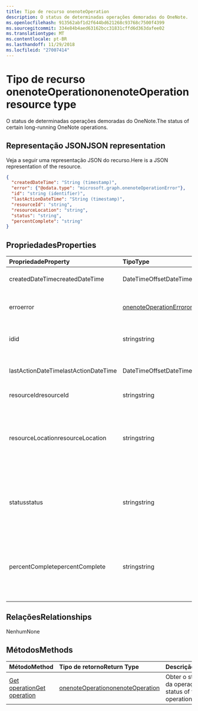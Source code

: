 ```yaml
---
title: Tipo de recurso onenoteOperation
description: O status de determinadas operações demoradas do OneNote.
ms.openlocfilehash: 913562abf1d2f644bd621268c93768c7500f4399
ms.sourcegitcommit: 334e84b4aed63162bcc31831cffd6d363dafee02
ms.translationtype: MT
ms.contentlocale: pt-BR
ms.lasthandoff: 11/29/2018
ms.locfileid: "27007414"
---
```

# <a name="onenoteoperation-resource-type"></a><span data-ttu-id="62b85-103">Tipo de recurso onenoteOperation</span><span class="sxs-lookup"><span data-stu-id="62b85-103">onenoteOperation resource type</span></span>

<span data-ttu-id="62b85-104">O status de determinadas operações demoradas do OneNote.</span><span class="sxs-lookup"><span data-stu-id="62b85-104">The status of certain long-running OneNote operations.</span></span>

## <a name="json-representation"></a><span data-ttu-id="62b85-105">Representação JSON</span><span class="sxs-lookup"><span data-stu-id="62b85-105">JSON representation</span></span>

<span data-ttu-id="62b85-106">Veja a seguir uma representação JSON do recurso.</span><span class="sxs-lookup"><span data-stu-id="62b85-106">Here is a JSON representation of the resource.</span></span>

<!--{
  "blockType": "resource",
  "optionalProperties": [],
  "baseType": "microsoft.graph.operation",
  "@odata.type": "microsoft.graph.onenoteOperation"
}-->

```json
{
  "createdDateTime": "String (timestamp)",
  "error": {"@odata.type": "microsoft.graph.onenoteOperationError"},
  "id": "string (identifier)",
  "lastActionDateTime": "String (timestamp)",
  "resourceId": "string",
  "resourceLocation": "string",
  "status": "string",
  "percentComplete": "string"
}

```
## <a name="properties"></a><span data-ttu-id="62b85-107">Propriedades</span><span class="sxs-lookup"><span data-stu-id="62b85-107">Properties</span></span>
| <span data-ttu-id="62b85-108">Propriedade</span><span class="sxs-lookup"><span data-stu-id="62b85-108">Property</span></span>     | <span data-ttu-id="62b85-109">Tipo</span><span class="sxs-lookup"><span data-stu-id="62b85-109">Type</span></span>   |<span data-ttu-id="62b85-110">Descrição</span><span class="sxs-lookup"><span data-stu-id="62b85-110">Description</span></span>|
|:---------------|:--------|:----------|
|<span data-ttu-id="62b85-111">createdDateTime</span><span class="sxs-lookup"><span data-stu-id="62b85-111">createdDateTime</span></span>| <span data-ttu-id="62b85-112">DateTimeOffset</span><span class="sxs-lookup"><span data-stu-id="62b85-112">DateTimeOffset</span></span> |<span data-ttu-id="62b85-113">A hora de início da operação.</span><span class="sxs-lookup"><span data-stu-id="62b85-113">The start time of the operation.</span></span>|
|<span data-ttu-id="62b85-114">erro</span><span class="sxs-lookup"><span data-stu-id="62b85-114">error</span></span>|[<span data-ttu-id="62b85-115">onenoteOperationError</span><span class="sxs-lookup"><span data-stu-id="62b85-115">onenoteOperationError</span></span>](onenoteoperationerror.md)|<span data-ttu-id="62b85-116">O erro retornado pela operação.</span><span class="sxs-lookup"><span data-stu-id="62b85-116">The error returned by the operation.</span></span>|
|<span data-ttu-id="62b85-117">id</span><span class="sxs-lookup"><span data-stu-id="62b85-117">id</span></span>|<span data-ttu-id="62b85-118">string</span><span class="sxs-lookup"><span data-stu-id="62b85-118">string</span></span>|<span data-ttu-id="62b85-119">A id da operação. Somente leitura.</span><span class="sxs-lookup"><span data-stu-id="62b85-119">The operation id. Read-only.</span></span>|
|<span data-ttu-id="62b85-120">lastActionDateTime</span><span class="sxs-lookup"><span data-stu-id="62b85-120">lastActionDateTime</span></span>| <span data-ttu-id="62b85-121">DateTimeOffset</span><span class="sxs-lookup"><span data-stu-id="62b85-121">DateTimeOffset</span></span> |<span data-ttu-id="62b85-122">A hora da última ação da operação.</span><span class="sxs-lookup"><span data-stu-id="62b85-122">The time of the last action of the operation.</span></span>|
|<span data-ttu-id="62b85-123">resourceId</span><span class="sxs-lookup"><span data-stu-id="62b85-123">resourceId</span></span>|<span data-ttu-id="62b85-124">string</span><span class="sxs-lookup"><span data-stu-id="62b85-124">string</span></span>|<span data-ttu-id="62b85-125">A id do recurso.</span><span class="sxs-lookup"><span data-stu-id="62b85-125">The resource id.</span></span>|
|<span data-ttu-id="62b85-126">resourceLocation</span><span class="sxs-lookup"><span data-stu-id="62b85-126">resourceLocation</span></span>|<span data-ttu-id="62b85-127">string</span><span class="sxs-lookup"><span data-stu-id="62b85-127">string</span></span>|<span data-ttu-id="62b85-p101">O URI de recurso do objeto. Por exemplo, o URI de recurso para uma seção ou página copiada.</span><span class="sxs-lookup"><span data-stu-id="62b85-p101">The resource URI for the object. For example, the resource URI for a copied page or section.</span></span> |
|<span data-ttu-id="62b85-130">status</span><span class="sxs-lookup"><span data-stu-id="62b85-130">status</span></span>|<span data-ttu-id="62b85-131">string</span><span class="sxs-lookup"><span data-stu-id="62b85-131">string</span></span>|<span data-ttu-id="62b85-132">O status atual da operação: `notstarted`, `running`, `completed`, `failed`</span><span class="sxs-lookup"><span data-stu-id="62b85-132">The current status of the operation: `notstarted`, `running`, `completed`, `failed`</span></span> |
|<span data-ttu-id="62b85-133">percentComplete</span><span class="sxs-lookup"><span data-stu-id="62b85-133">percentComplete</span></span>|<span data-ttu-id="62b85-134">string</span><span class="sxs-lookup"><span data-stu-id="62b85-134">string</span></span>|<span data-ttu-id="62b85-135">A porcentagem concluída da operação se a operação ainda estiver com um status `running`</span><span class="sxs-lookup"><span data-stu-id="62b85-135">The operation percent complete if the operation is still in `running` status</span></span>

## <a name="relationships"></a><span data-ttu-id="62b85-136">Relações</span><span class="sxs-lookup"><span data-stu-id="62b85-136">Relationships</span></span>
<span data-ttu-id="62b85-137">Nenhum</span><span class="sxs-lookup"><span data-stu-id="62b85-137">None</span></span>


## <a name="methods"></a><span data-ttu-id="62b85-138">Métodos</span><span class="sxs-lookup"><span data-stu-id="62b85-138">Methods</span></span>

| <span data-ttu-id="62b85-139">Método</span><span class="sxs-lookup"><span data-stu-id="62b85-139">Method</span></span>           | <span data-ttu-id="62b85-140">Tipo de retorno</span><span class="sxs-lookup"><span data-stu-id="62b85-140">Return Type</span></span>    |<span data-ttu-id="62b85-141">Descrição</span><span class="sxs-lookup"><span data-stu-id="62b85-141">Description</span></span>|
|:---------------|:--------|:----------|
|[<span data-ttu-id="62b85-142">Get operation</span><span class="sxs-lookup"><span data-stu-id="62b85-142">Get operation</span></span>](../api/onenoteoperation-get.md) | [<span data-ttu-id="62b85-143">onenoteOperation</span><span class="sxs-lookup"><span data-stu-id="62b85-143">onenoteOperation</span></span>](onenoteoperation.md) |<span data-ttu-id="62b85-144">Obter o status atual da operação.</span><span class="sxs-lookup"><span data-stu-id="62b85-144">Get the status of the operation.</span></span> |

<!-- uuid: 8fcb5dbc-d5aa-4681-8e31-b001d5168d79
2015-10-25 14:57:30 UTC -->
<!-- {
  "type": "#page.annotation",
  "description": "onenoteOperation resource",
  "keywords": "",
  "section": "documentation",
  "tocPath": ""
}-->

